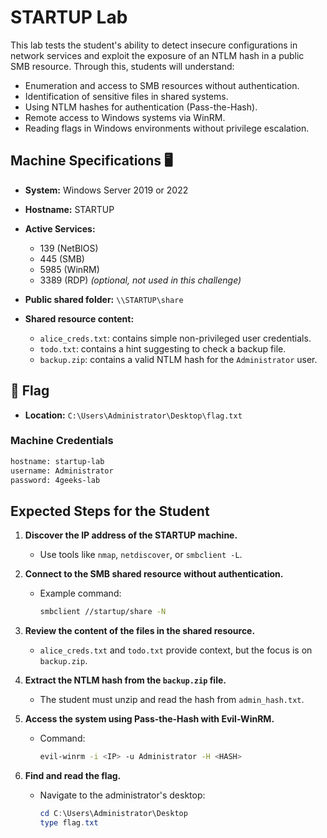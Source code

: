 # STARTUP Lab

This lab tests the student's ability to detect insecure configurations in network services and exploit the exposure of an NTLM hash in a public SMB resource. Through this, students will understand:

- Enumeration and access to SMB resources without authentication.
- Identification of sensitive files in shared systems.
- Using NTLM hashes for authentication (Pass-the-Hash).
- Remote access to Windows systems via WinRM.
- Reading flags in Windows environments without privilege escalation.

## Machine Specifications 🖥️

- **System:** Windows Server 2019 or 2022
- **Hostname:** STARTUP
- **Active Services:**
    - 139 (NetBIOS)
    - 445 (SMB)
    - 5985 (WinRM)
    - 3389 (RDP) *(optional, not used in this challenge)*

- **Public shared folder:** `\\STARTUP\share`
- **Shared resource content:**
    - `alice_creds.txt`: contains simple non-privileged user credentials.
    - `todo.txt`: contains a hint suggesting to check a backup file.
    - `backup.zip`: contains a valid NTLM hash for the `Administrator` user.

## 🏁 Flag

- **Location:** `C:\Users\Administrator\Desktop\flag.txt` 

### Machine Credentials

```bash
hostname: startup-lab
username: Administrator
password: 4geeks-lab
```

## Expected Steps for the Student

1. **Discover the IP address of the STARTUP machine.**
     - Use tools like `nmap`, `netdiscover`, or `smbclient -L`.

2. **Connect to the SMB shared resource without authentication.**
     - Example command:
         ```bash
         smbclient //startup/share -N
         ```

3. **Review the content of the files in the shared resource.**
     - `alice_creds.txt` and `todo.txt` provide context, but the focus is on `backup.zip`.

4. **Extract the NTLM hash from the `backup.zip` file.**
     - The student must unzip and read the hash from `admin_hash.txt`.

5. **Access the system using Pass-the-Hash with Evil-WinRM.**
     - Command:
         ```bash
         evil-winrm -i <IP> -u Administrator -H <HASH>
         ```

6. **Find and read the flag.**
     - Navigate to the administrator's desktop:
         ```powershell
         cd C:\Users\Administrator\Desktop
         type flag.txt
         ```

